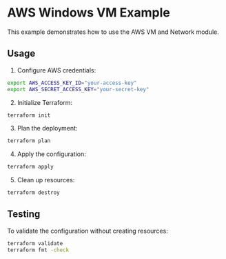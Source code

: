 # AWS Windows VM Example

This example demonstrates how to use the AWS VM and Network module.

## Usage

1. Configure AWS credentials:
```bash
export AWS_ACCESS_KEY_ID="your-access-key"
export AWS_SECRET_ACCESS_KEY="your-secret-key"
```

2. Initialize Terraform:
```bash
terraform init
```

3. Plan the deployment:
```bash
terraform plan
```

4. Apply the configuration:
```bash
terraform apply
```

5. Clean up resources:
```bash
terraform destroy
```

## Testing

To validate the configuration without creating resources:
```bash
terraform validate
terraform fmt -check
```
